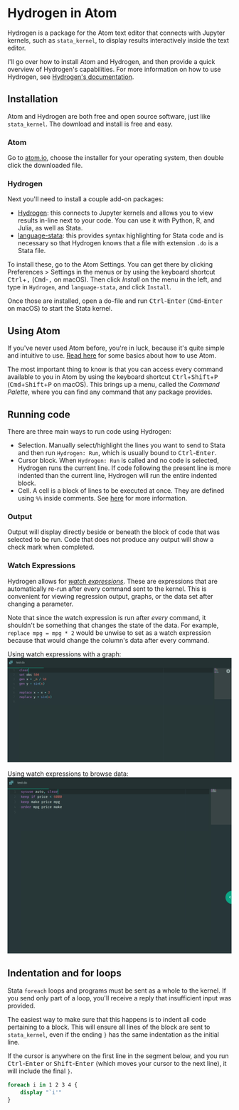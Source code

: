 # Hydrogen in Atom

Hydrogen is a package for the Atom text editor that connects with Jupyter kernels, such as `stata_kernel`, to display results interactively inside the text editor.

I'll go over how to install Atom and Hydrogen, and then provide a quick overview of Hydrogen's capabilities. For more information on how to use Hydrogen, see [Hydrogen's documentation](https://nteract.gitbooks.io/hydrogen/docs/Usage/GettingStarted.html).

## Installation

Atom and Hydrogen are both free and open source software, just like `stata_kernel`. The download and install is free and easy.

### Atom

Go to [atom.io](https://atom.io), choose the installer for your operating system, then double click the downloaded file.

### Hydrogen

Next you'll need to install a couple add-on packages:

- [Hydrogen](https://atom.io/packages/hydrogen): this connects to Jupyter kernels and allows you to view results in-line next to your code. You can use it with Python, R, and Julia, as well as Stata.
- [language-stata](https://atom.io/packages/language-stata): this provides syntax highlighting for Stata code and is necessary so that Hydrogen knows that a file with extension `.do` is a Stata file.

To install these, go to the Atom Settings. You can get there by clicking Preferences > Settings in the menus or by using the keyboard shortcut <kbd>Ctrl</kbd>+<kbd>,</kbd> (<kbd>Cmd</kbd>-<kbd>,</kbd> on macOS). Then click _Install_ on the menu in the left, and type in `Hydrogen`, and `language-stata`, and click `Install`.

Once those are installed, open a do-file and run <kbd>Ctrl</kbd>-<kbd>Enter</kbd> (<kbd>Cmd</kbd>-<kbd>Enter</kbd> on macOS) to start the Stata kernel.

## Using Atom

If you've never used Atom before, you're in luck, because it's quite simple and intuitive to use.
[Read here](https://flight-manual.atom.io/getting-started/sections/atom-basics/) for some basics about how to use Atom.

The most important thing to know is that you can access every command available to you in Atom by using the keyboard shortcut <kbd>Ctrl</kbd>+<kbd>Shift</kbd>+<kbd>P</kbd> (<kbd>Cmd</kbd>+<kbd>Shift</kbd>+<kbd>P</kbd> on macOS). This brings up a menu, called the _Command Palette_, where you can find any command that any package provides.

## Running code

There are three main ways to run code using Hydrogen:

- Selection. Manually select/highlight the lines you want to send to Stata and then run `Hydrogen: Run`, which is usually bound to <kbd>Ctrl</kbd>-<kbd>Enter</kbd>.
- Cursor block. When `Hydrogen: Run` is called and no code is selected, Hydrogen runs the current line. If code following the present line is more indented than the current line, Hydrogen will run the entire indented block.
- Cell. A cell is a block of lines to be executed at once. They are defined using `%%` inside comments. See [here](https://nteract.gitbooks.io/hydrogen/docs/Usage/GettingStarted.html#hydrogen-run-cell) for more information.

### Output

Output will display directly beside or beneath the block of code that was
selected to be run. Code that does not produce any output will show a check mark
when completed.

### Watch Expressions

Hydrogen allows for [_watch expressions_](https://nteract.gitbooks.io/hydrogen/docs/Usage/GettingStarted.html#watch-expressions). These are expressions that are automatically re-run after every command sent to the kernel. This is convenient for viewing regression output, graphs, or the data set after changing a parameter.

Note that since the watch expression is run after _every_ command, it shouldn't be something that changes the state of the data. For example, `replace mpg = mpg * 2` would be unwise to set as a watch expression because that would change the column's data after every command.

Using watch expressions with a graph:
![](../img/hydrogen-watch-graph.gif)

Using watch expressions to browse data:
![](../img/hydrogen-watch-browse.gif)

## Indentation and for loops

Stata `foreach` loops and programs must be sent as a whole to the kernel. If you
send only part of a loop, you'll receive a reply that insufficient input was
provided.

The easiest way to make sure that this happens is to indent all code pertaining
to a block. This will ensure all lines of the block are sent to `stata_kernel`,
even if the ending `}` has the same indentation as the initial line.

If the cursor is anywhere on the first line in the segment below, and you run
<kbd>Ctrl</kbd>-<kbd>Enter</kbd> or <kbd>Shift</kbd>-<kbd>Enter</kbd> (which
moves your cursor to the next line), it will include the final `}`.

```stata
foreach i in 1 2 3 4 {
    display "`i'"
}
```
